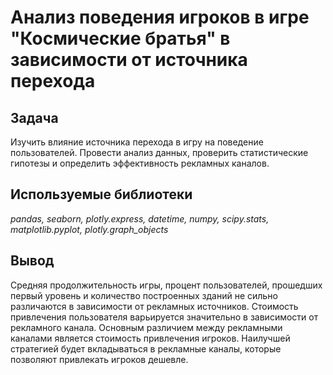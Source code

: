 # Анализ поведения игроков в игре "Космические братья" в зависимости от источника перехода

## Задача
Изучить влияние источника перехода в игру на поведение пользователей. Провести анализ данных, проверить статистические гипотезы и определить эффективность рекламных каналов.

## Используемые библиотеки
_pandas, seaborn, plotly.express, datetime, numpy, scipy.stats, matplotlib.pyplot, plotly.graph_objects_

## Вывод
Средняя продолжительность игры, процент пользователей, прошедших первый уровень и количество построенных зданий не сильно различаются в зависимости от рекламных источников. Стоимость привлечения пользователя варьируется значительно в зависимости от рекламного канала. Основным различием между рекламными каналами является стоимость привлечения игроков. Наилучшей стратегией будет вкладываться в рекламные каналы, которые позволяют привлекать игроков дешевле.
